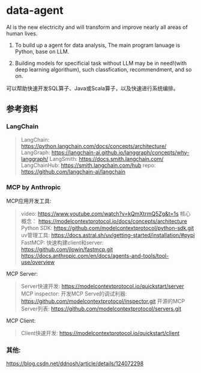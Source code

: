 # data-agent

AI is the new electricity and will transform and improve nearly all areas of human lives.

1. To build up a agent for data analysis, The main program lanuage is Python, base on LLM. 

2. Building models for specificial task without LLM may be in need!(with deep learning algorithum), such classfication, recommendment, and so on.

可以帮助快速开发SQL算子、Java或Scala算子，以及快速进行系统编排。


## 参考资料

### LangChain

> LangChain: https://python.langchain.com/docs/concepts/architecture/
> LangGraph: https://langchain-ai.github.io/langgraph/concepts/why-langgraph/
> LangSmith: https://docs.smith.langchain.com/
> LangChainHub: https://smith.langchain.com/hub
> repo: https://github.com/langchain-ai/langchain

### MCP by Anthropic

MCP应用开发工具:
> video: https://www.youtube.com/watch?v=kQmXtrmQ5Zg&t=1s
> 核心概念： https://modelcontextprotocol.io/docs/concepts/architecture
> Python SDK: https://github.com/modelcontextprotocol/python-sdk.git
> uv管理工具: https://docs.astral.sh/uv/getting-started/installation/#pypi
> FastMCP: 快速构建client和server: https://github.com/jlowin/fastmcp.git
> https://docs.anthropic.com/en/docs/agents-and-tools/tool-use/overview


MCP Server:
> Server快速开发: https://modelcontextprotocol.io/quickstart/server
> MCP inspector: 开发MCP Serve的调试利器: https://github.com/modelcontextprotocol/inspector.git
> 开源的MCP Server列表: https://github.com/modelcontextprotocol/servers.git


MCP Client:
> Client快速开发: https://modelcontextprotocol.io/quickstart/client


### 其他:

https://blog.csdn.net/ddnosh/article/details/124072298